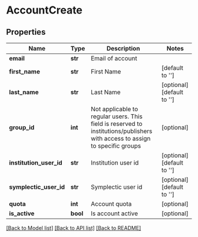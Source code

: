 # AccountCreate

## Properties
Name | Type | Description | Notes
------------ | ------------- | ------------- | -------------
**email** | **str** | Email of account | 
**first_name** | **str** | First Name | [default to '']
**last_name** | **str** | Last Name | [optional] [default to '']
**group_id** | **int** | Not applicable to regular users. This field is reserved to institutions/publishers with access to assign to specific groups | [optional] 
**institution_user_id** | **str** | Institution user id | [optional] [default to '']
**symplectic_user_id** | **str** | Symplectic user id | [optional] [default to '']
**quota** | **int** | Account quota | [optional] 
**is_active** | **bool** | Is account active | [optional] 

[[Back to Model list]](../README.md#documentation-for-models) [[Back to API list]](../README.md#documentation-for-api-endpoints) [[Back to README]](../README.md)


